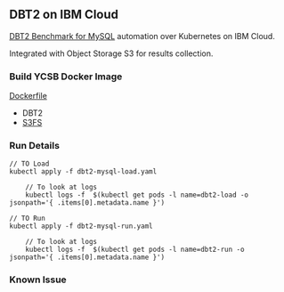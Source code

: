 ## DBT2 on IBM Cloud

[DBT2 Benchmark for MySQL](https://dev.mysql.com/downloads/benchmarks.html) automation over Kubernetes on IBM Cloud.

Integrated with Object Storage S3 for results collection.


### Build YCSB Docker Image 

[Dockerfile](Dockerfile)

* DBT2
* [S3FS](https://github.com/s3fs-fuse/s3fs-fuse)

### Run Details

	// TO Load
	kubectl apply -f dbt2-mysql-load.yaml
		
		// To look at logs
		kubectl logs -f  $(kubectl get pods -l name=dbt2-load -o jsonpath='{ .items[0].metadata.name }')	
		
	// TO Run
	kubectl apply -f dbt2-mysql-run.yaml
	
		// To look at logs
		kubectl logs -f  $(kubectl get pods -l name=dbt2-run -o jsonpath='{ .items[0].metadata.name }')
	
	

### Known Issue


